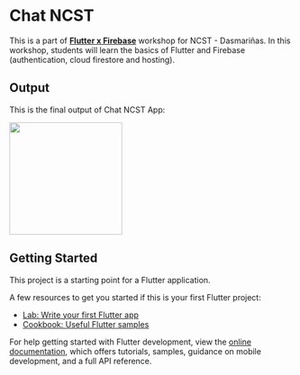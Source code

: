 # Chat NCST

This is a part of [**Flutter x Firebase**](https://www.facebook.com/photo/?fbid=270603882137441&set=a.145345444663286) workshop for NCST - Dasmariñas. In this workshop, students will learn the basics of Flutter and Firebase (authentication, cloud firestore and hosting).


## Output

This is the final output of Chat NCST App:

<img src="./assets/gifs/portfolio.gif" width="200" height="auto" />

## Getting Started

This project is a starting point for a Flutter application.

A few resources to get you started if this is your first Flutter project:

- [Lab: Write your first Flutter app](https://docs.flutter.dev/get-started/codelab)
- [Cookbook: Useful Flutter samples](https://docs.flutter.dev/cookbook)

For help getting started with Flutter development, view the
[online documentation](https://docs.flutter.dev/), which offers tutorials,
samples, guidance on mobile development, and a full API reference.
